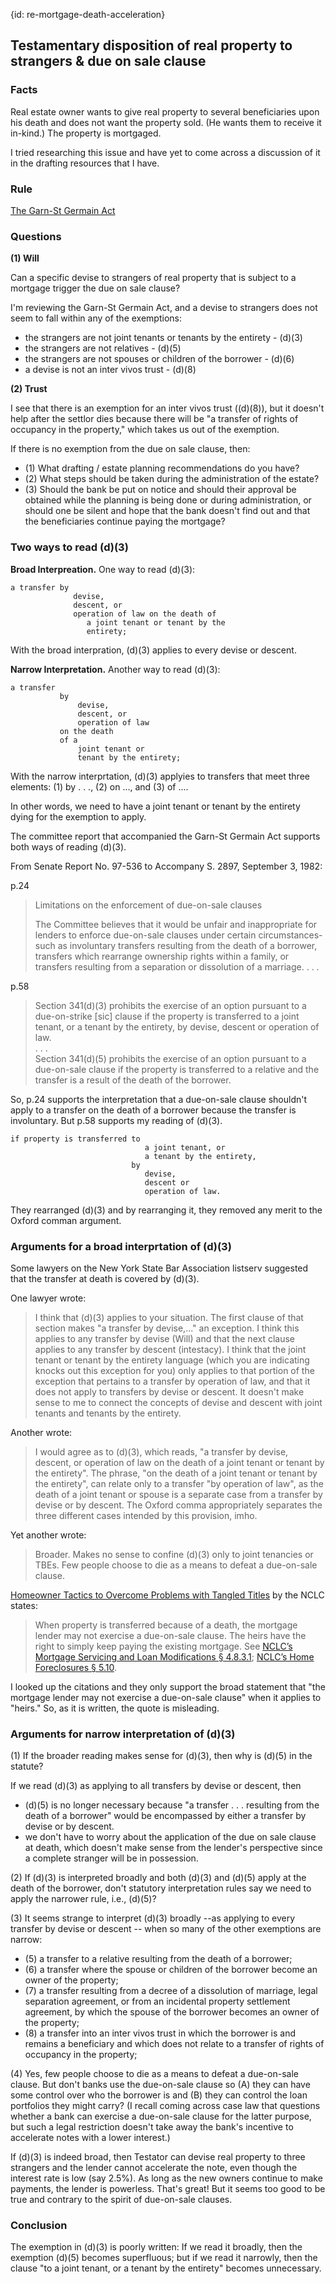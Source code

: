 {id: re-mortgage-death-acceleration}
## Testamentary disposition of real property to strangers & due on sale clause

### Facts

Real estate owner wants to give real property to several beneficiaries upon his death and does not want the property sold. (He wants them to receive it in-kind.) The property is mortgaged.

I tried researching this issue and have yet to come across a discussion of it in the drafting resources that I have.  


### Rule

[The Garn-St Germain Act](https://www.law.cornell.edu/uscode/text/12/1701j-3)

<!-- 

- [ ] 2024-03-04 Write the rule section. 

-->


### Questions 

**(1) Will**

Can a specific devise to strangers of real property that is subject to a mortgage trigger the due on sale clause? 

I'm reviewing the Garn-St Germain Act, and a devise to strangers does not seem to fall within any of the exemptions: 

- the strangers are not joint tenants or tenants by the entirety - (d)(3)
- the strangers are not relatives - (d)(5) 
- the strangers are not spouses or children of the borrower - (d)(6) 
- a devise is not an inter vivos trust - (d)(8) 

**(2) Trust**

I see that there is an exemption for an inter vivos trust ((d)(8)), but it doesn't help after the settlor dies because there will be "a transfer of rights of occupancy in the property," which takes us out of the exemption. 

If there is no exemption from the due on sale clause, then: 

- (1) What drafting / estate planning recommendations do you have?
- (2) What steps should be taken during the administration of the estate? 
- (3) Should the bank be put on notice and should their approval be obtained while the planning is being done or during administration, or should one be silent and hope that the bank doesn't find out and that the beneficiaries continue paying the mortgage?


### Two ways to read (d)(3)

**Broad Interpreation.** One way to read (d)(3): 

```
a transfer by 
              devise,
              descent, or
              operation of law on the death of 
                 a joint tenant or tenant by the 
                 entirety;
```

With the broad interpration, (d)(3) applies to every devise or descent. 

**Narrow Interpretation.** Another way to read (d)(3): 

```
a transfer 
           by 
               devise,
               descent, or
               operation of law
           on the death
           of a 
               joint tenant or  
               tenant by the entirety;
```

With the narrow interprtation, (d)(3) applyies to transfers that meet three elements: (1) by . . ., (2) on ..., and (3) of ....

In other words, we need to have a joint tenant or tenant by the entirety dying for the exemption to apply. 

The committee report that accompanied the Garn-St Germain Act supports both ways of reading (d)(3).

From Senate Report No. 97-536 to Accompany S. 2897, September 3, 1982: 

p.24

> Limitations on the enforcement of due-on-sale clauses  
>   
> The Committee believes that it would be unfair and inappropriate for lenders to enforce due-on-sale clauses under certain circumstances-such as involuntary transfers resulting from the death of a borrower, transfers which rearrange ownership rights within a family, or transfers resulting from a separation or dissolution of a marriage. . . . 

p.58

> Section 341(d)(3) prohibits the exercise of an option pursuant to a due-on-strike [sic] clause if the property is transferred to a joint tenant, or a tenant by the entirety, by devise, descent or operation of law.  
> . . .  
> Section 341(d)(5) prohibits the exercise of an option pursuant to a due-on-sale clause if the property is transferred to a relative and the transfer is a result of the death of the borrower.

So, p.24 supports the interpretation that a due-on-sale clause shouldn't apply to a transfer on the death of a borrower because the transfer is involuntary. But p.58 supports my reading of (d)(3).

```
if property is transferred to 
                              a joint tenant, or
                              a tenant by the entirety,
                           by 
                              devise, 
                              descent or 
                              operation of law. 
```

They rearranged (d)(3) and by rearranging it, they removed any merit to the Oxford comman argument. 
 

### Arguments for a broad interprtation of (d)(3)


Some lawyers on the New York State Bar Association listserv suggested that the transfer at death is covered by (d)(3). 

One lawyer wrote: 

> I think that (d)(3) applies to your situation.  The first clause of that section makes "a transfer by devise,..." an exception.   I think this applies to any transfer by devise (Will) and that the next clause applies to any transfer by descent (intestacy).  I think that the joint tenant or tenant by the entirety language (which you are indicating knocks out this exception for you) only applies to that portion of the exception that pertains to a transfer by operation of law, and that it does not apply to transfers by devise or descent.  It doesn't make sense to me to connect the concepts of devise and descent with joint tenants and tenants by the entirety.

Another wrote: 

> I would agree as to (d)(3), which reads, "a transfer by devise, descent, or operation of law on the death of a joint tenant or tenant by the entirety". The phrase, "on the death of a joint tenant or tenant by the entirety", can relate only to a transfer "by operation of law", as the death of a joint tenant or spouse is a separate case from a transfer by devise or by descent. The Oxford comma appropriately separates the three different cases intended by this provision, imho. 

Yet another wrote: <!-- Lewis Taishoff, [RE: Scope of Garn-St Germain Act (d)(3) exemption?](https://communities.nysba.org/discussion/scope-of-garn-st-germain-act-d3-exemption), NYSBA RE Listserv, March 3, 2024. -->

> Broader. Makes no sense to confine (d)(3) only to joint tenancies or TBEs. Few people choose to die as a means to defeat a due-on-sale clause. 


[Homeowner Tactics to Overcome Problems with Tangled Titles](https://library.nclc.org/article/homeowner-tactics-overcome-problems-tangled-titles) by the NCLC states: 

> When property is transferred because of a death, the mortgage lender may not exercise a due-on-sale clause. The heirs have the right to simply keep paying the existing mortgage. See [NCLC’s Mortgage Servicing and Loan Modifications § 4.8.3.1](https://library.nclc.org/book/mortgage-servicing-and-loan-modifications/4831-garn-exempt-transfers); [NCLC’s Home Foreclosures § 5.10](https://library.nclc.org/book/home-foreclosures/5101-overview). 

I looked up the citations and they only support the broad statement that "the mortgage lender may not exercise a due-on-sale clause" when it applies to "heirs." So, as it is written, the quote is misleading. 

### Arguments for narrow interpretation of (d)(3)

(1) If the broader reading makes sense for (d)(3), then why is (d)(5) in the statute?

If we read (d)(3) as applying to all transfers by devise or descent, then 

- (d)(5) is no longer necessary because "a transfer . . . resulting from the death of a borrower" would be encompassed by either a transfer by devise or by descent.
- we don't have to worry about the application of the due on sale clause at death, which doesn't make sense from the lender's perspective since a complete stranger will be in possession. 

(2) If (d)(3) is interpreted broadly and both (d)(3) and (d)(5) apply at the death of the borrower, don't statutory interpretation rules say we need to apply the narrower rule, i.e., (d)(5)? 

(3) It seems strange to interpret (d)(3) broadly --as applying to every transfer by devise or descent -- when so many of the other exemptions are narrow: 

- (5)  a transfer to a relative resulting from the death of a borrower;
- (6)  a transfer where the spouse or children of the borrower become an owner of the property;
- (7)  a transfer resulting from a decree of a dissolution of marriage, legal separation agreement, or from an incidental property settlement agreement, by which the spouse of the borrower becomes an owner of the property;
- (8)  a transfer into an inter vivos trust in which the borrower is and remains a beneficiary and which does not relate to a transfer of rights of occupancy in the property;

(4) Yes, few people choose to die as a means to defeat a due-on-sale clause. But don't banks use the due-on-sale clause so (A) they can have some control over who the borrower is and (B) they can control the loan portfolios they might carry? (I recall coming across case law that questions whether a bank can exercise a due-on-sale clause for the latter purpose, but such a legal restriction doesn't take away the bank's incentive to accelerate notes with a lower interest.) 

If (d)(3) is indeed broad, then Testator can devise real property to three strangers and the lender cannot accelerate the note, even though the interest rate is low (say 2.5%). As long as the new owners continue to make payments, the lender is powerless. That's great! But it seems too good to be true and contrary to the spirit of due-on-sale clauses. 

### Conclusion 

The exemption in (d)(3) is poorly written: If we read it broadly, then the exemption (d)(5) becomes superfluous; but if we read it narrowly, then the clause "to a joint tenant, or a tenant by the entirety" becomes unnecessary. 


<!--

The end of an Emily Dickinson poem comes to mind:

> But, most, like Chaos-Stopless-cool-  
> Without a Chance, or Spar-  
> Or even a Report of Land-  
> To justify-Despair.  

-->


<!-- 
Personally, I don't think the exemption applies when a transfer is made to strangers because (1) then we wouldn't need the exemption in (d)(5), and (2) it doesn't make sense from a lender's perspective -- someone completely unrelated to the borrower is now in the position of the borrower. 
-->